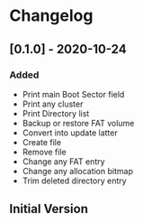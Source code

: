 # Changelog

## [0.1.0] - 2020-10-24

### Added

- Print main Boot Sector field
- Print any cluster
- Print Directory list
- Backup or restore FAT volume
- Convert into update latter
- Create file
- Remove file
- Change any FAT entry
- Change any allocation bitmap
- Trim deleted directory entry

## Initial Version
